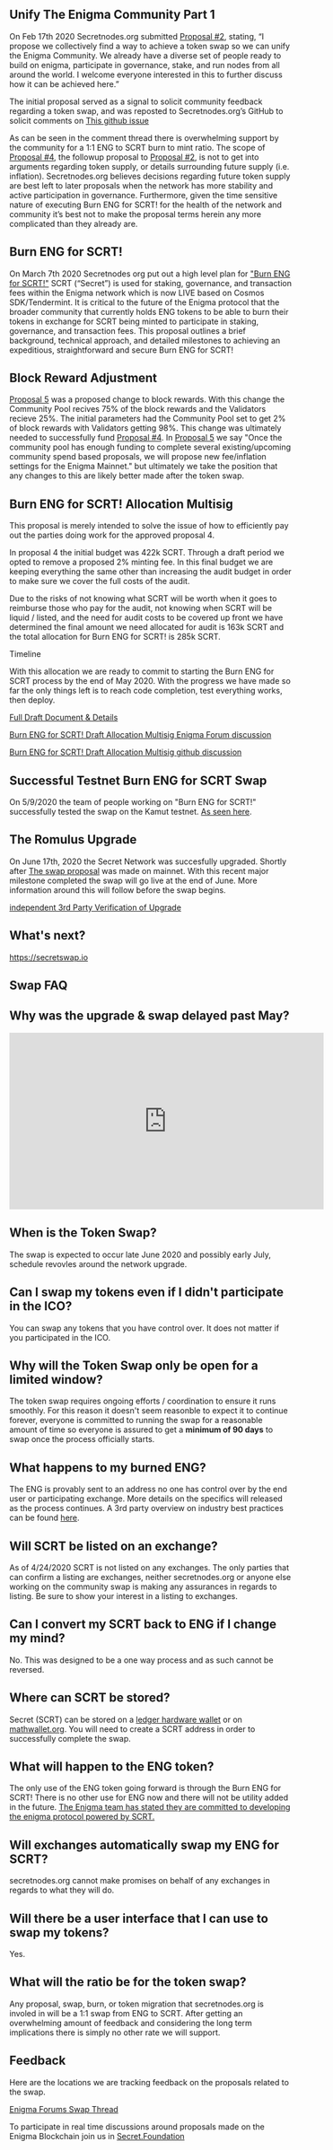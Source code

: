 ## Unify The Enigma Community Part 1

On Feb 17th 2020 Secretnodes.org submitted [Proposal #2](https://puzzle.report/secret/chains/secret-1/governance/proposals/2), stating, “I propose we collectively find a way to achieve a token swap so we can unify the Enigma Community. We already have a diverse set of people ready to build on enigma, participate in governance, stake, and run nodes from all around the world. I welcome everyone interested in this to further discuss how it can be achieved here.”

The initial proposal served as a signal to solicit community feedback regarding a token swap, and was reposted to Secretnodes.org’s GitHub to solicit comments on [This github issue](https://github.com/secretnodes/secretnodes.org/issues/13)

As can be seen in the comment thread there is overwhelming support by the community for a 1:1 ENG to SCRT burn to mint ratio. The scope of [Proposal #4](https://puzzle.report/secret/chains/secret-1/governance/proposals/4), the followup proposal to [Proposal #2](https://puzzle.report/secret/chains/secret-1/governance/proposals/2), is not to get into arguments regarding token supply, or details surrounding future supply (i.e. inflation). Secretnodes.org believes decisions regarding future token supply are best left to later proposals when the network has more stability and active participation in governance. Furthermore, given the time sensitive nature of executing Burn ENG for SCRT! for the health of the network and community it’s best not to make the proposal terms herein any more complicated than they already are.

## Burn ENG for SCRT!

On March 7th 2020 Secretnodes org put out a high level plan for ["Burn ENG for SCRT!"](https://puzzle.report/secret/chains/secret-1/governance/proposals/4) SCRT (“Secret”) is used for staking, governance, and transaction fees within the Enigma network which is now LIVE based on Cosmos SDK/Tendermint. It is critical to the future of the Enigma protocol that the broader community that currently holds ENG tokens to be able to burn their tokens in exchange for SCRT being minted to participate in staking, governance, and transaction fees. This proposal outlines a brief background, technical approach, and detailed milestones to achieving an expeditious, straightforward and secure Burn ENG for SCRT!

## Block Reward Adjustment

[Proposal 5](https://puzzle.report/secret/chains/secret-1/governance/proposals/5) was a proposed change to block rewards. With this change the Community Pool recives 75% of the block rewards and the Validators recieve 25%. The initial parameters had the Community Pool set to get 2% of block rewards with Validators getting 98%. This change was ultimately needed to successfully fund [Proposal #4](https://puzzle.report/secret/chains/secret-1/governance/proposals/4). In [Proposal 5](https://puzzle.report/secret/chains/secret-1/governance/proposals/5) we say "Once the community pool has enough funding to complete several existing/upcoming community spend based proposals, we will propose new fee/inflation settings for the Enigma Mainnet." but ultimately we take the position that any changes to this are likely better made after the token swap.

## Burn ENG for SCRT! Allocation Multisig

This proposal is merely intended to solve the issue of how to efficiently pay out the parties doing work for the approved proposal 4.

In proposal 4 the initial budget was 422k SCRT. Through a draft period we opted to remove a proposed 2% minting fee. In this final budget we are keeping everything the same other than increasing the audit budget in order to make sure we cover the full costs of the audit.

Due to the risks of not knowing what SCRT will be worth when it goes to reimburse those who pay for the audit, not knowing when SCRT will be liquid / listed, and the need for audit costs to be covered up front we have determined the final amount we need allocated for audit is 163k SCRT and the total allocation for Burn ENG for SCRT! is 285k SCRT.

Timeline

With this allocation we are ready to commit to starting the Burn ENG for SCRT process by the end of May 2020. With the progress we have made so far the only things left is to reach code completion, test everything works, then deploy.

[Full Draft Document & Details](https://github.com/secretnodes/secretnodes.org/blob/master/docs/papers/Secretnodes.org%20ENG%20Burn%20for%20SCRT!%20-%20Draft%20Allocation%20Multisig.pdf)

[Burn ENG for SCRT! Draft Allocation Multisig Enigma Forum discussion](https://forum.enigma.co/t/token-swap-proposal/1364/84?u=moonstash)

[Burn ENG for SCRT! Draft Allocation Multisig github discussion](https://github.com/secretnodes/secretnodes.org/issues/16)

## Successful Testnet Burn ENG for SCRT Swap

On 5/9/2020 the team of people working on "Burn ENG for SCRT!" successfully tested the swap on the Kamut testnet. [As seen here](https://puzzle.report/enigma/chains/kamut-2/governance/proposals/1).

## The Romulus Upgrade

On June 17th, 2020 the Secret Network was succesfully upgraded. Shortly after [The swap proposal](https://explorer.cashmaney.com/proposals/14) was made on mainnet. With this recent major milestone completed the swap will go live at the end of June. More information around this will follow before the swap begins.

[independent 3rd Party Verification of Upgrade](https://ipfs.io/ipfs/QmPgHFFia64tEPQm91nV2S4bwW47d3hRMt4rmYyntTCDpA)

## What's next?

https://secretswap.io

## Swap FAQ

## Why was the upgrade & swap delayed past May?

<iframe width="560" height="315" src="https://www.youtube-nocookie.com/embed/TnlPtaPxXfc" frameborder="0" allow="accelerometer; autoplay; encrypted-media; gyroscope; picture-in-picture" allowfullscreen></iframe>

## When is the Token Swap?

The swap is expected to occur late June 2020 and possibly early July, schedule revovles around the network upgrade.

## Can I swap my tokens even if I didn't participate in the ICO?

You can swap any tokens that you have control over. It does not matter if you participated in the ICO.

## Why will the Token Swap only be open for a limited window?

The token swap requires ongoing efforts / coordination to ensure it runs smoothly. For this reason it doesn't seem reasonble to expect it to continue forever, everyone is committed to running the swap for a reasonable amount of time so everyone is assured to get a **minimum of 90 days** to swap once the process officially starts.

## What happens to my burned ENG?

The ENG is provably sent to an address no one has control over by the end user or participating exchange. More details on the specifics will released as the process continues. A 3rd party overview on industry best practices can be found [here](https://cointelegraph.com/explained/token-burning-explained).

## Will SCRT be listed on an exchange?

As of 4/24/2020 SCRT is not listed on any exchanges. The only parties that can confirm a listing are exchanges, neither secretnodes.org or anyone else working on the community swap is making any assurances in regards to listing. Be sure to show your interest in a listing to exchanges.

## Can I convert my SCRT back to ENG if I change my mind?

No. This was designed to be a one way process and as such cannot be reversed.

## Where can SCRT be stored?

Secret (SCRT) can be stored on a [ledger hardware wallet](https://secretnodes.org/#/tutorials/ledger-nano-s) or on [mathwallet.org](http://blog.mathwallet.org/?p=1365). You will need to create a SCRT address in order to successfully complete the swap.

## What will happen to the ENG token?

The only use of the ENG token going forward is through the Burn ENG for SCRT! There is no other use for ENG now and there will not be utility added in the future. [The Enigma team has stated they are committed to developing the enigma protocol powered by SCRT.](https://blog.enigma.co/the-enigma-mainnet-has-launched-3bd0d40fe80d)

## Will exchanges automatically swap my ENG for SCRT?

secretnodes.org cannot make promises on behalf of any exchanges in regards to what they will do.

## Will there be a user interface that I can use to swap my tokens?

Yes.

## What will the ratio be for the token swap?

Any proposal, swap, burn, or token migration that secretnodes.org is involed in will be a 1:1 swap from ENG to SCRT. After getting an overwhelming amount of feedback and considering the long term implications there is simply no other rate we will support.

## Feedback
Here are the locations we are tracking feedback on the proposals related to the swap.

[Enigma Forums Swap Thread](https://forum.enigma.co/t/token-swap-proposal/1364)

To participate in real time discussions around proposals made on the Enigma Blockchain join us in [Secret.Foundation](https://t.me/secretfoundation)